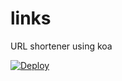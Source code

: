# links
URL shortener using koa

[![Deploy](https://www.herokucdn.com/deploy/button.svg)](https://heroku.com/deploy?env[LINKS_PASSWORD]=password123)
